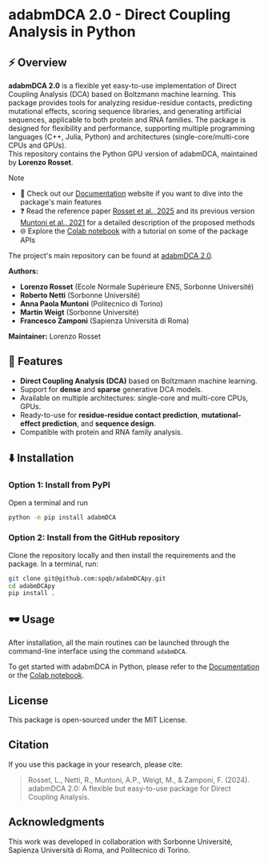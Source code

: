 # adabmDCA 2.0 - Direct Coupling Analysis in Python

## ⚡ Overview

**adabmDCA 2.0** is a flexible yet easy-to-use implementation of Direct Coupling Analysis (DCA) based on Boltzmann machine learning. This package provides tools for analyzing residue-residue contacts, predicting mutational effects, scoring sequence libraries, and generating artificial sequences, applicable to both protein and RNA families. The package is designed for flexibility and performance, supporting multiple programming languages (C++, Julia, Python) and architectures (single-core/multi-core CPUs and GPUs).  
This repository contains the Python GPU version of adabmDCA, maintained by **Lorenzo Rosset**.

> [!NOTE]
>   - 📖 Check out our [Documentation](https://spqb.github.io/adabmDCApy/) website if you want to dive into the package's main features
>   - ❓ Read the reference paper [Rosset et al., 2025](https://doi.org/10.1101/2025.01.31.635874) and its previous version [Muntoni et al., 2021](https://doi.org/10.1186/s12859-021-04441-9) for a detailed description of the proposed methods
>   - 🌐 Explore the [Colab notebook](https://colab.research.google.com/drive/1l5e1W8pk4cB92JAlBElLzpkEk6Hdjk7B?usp=sharing) with a tutorial on some of the package APIs
    

The project's main repository can be found at [adabmDCA 2.0](https://github.com/spqb/adabmDCA.git).

**Authors:**  
- **Lorenzo Rosset** (Ecole Normale Supérieure ENS, Sorbonne Université)
- **Roberto Netti** (Sorbonne Université)
- **Anna Paola Muntoni** (Politecnico di Torino)
- **Martin Weigt** (Sorbonne Université)
- **Francesco Zamponi** (Sapienza Università di Roma)
  
**Maintainer:** Lorenzo Rosset

## 🚀 Features

- **Direct Coupling Analysis (DCA)** based on Boltzmann machine learning.
- Support for **dense** and **sparse** generative DCA models.
- Available on multiple architectures: single-core and multi-core CPUs, GPUs.
- Ready-to-use for **residue-residue contact prediction**, **mutational-effect prediction**, and **sequence design**.
- Compatible with protein and RNA family analysis.

## ⬇️ Installation

### Option 1: Install from PyPI
Open a terminal and run
```bash
python -m pip install adabmDCA
```

### Option 2: Install from the GitHub repository
Clone the repository locally and then install the requirements and the package. In a terminal, run:

```bash
git clone git@github.com:spqb/adabmDCApy.git
cd adabmDCApy
pip install .
```

## 🕶️ Usage

After installation, all the main routines can be launched through the command-line interface using the command `adabmDCA`.

To get started with adabmDCA in Python, please refer to the [Documentation](https://spqb.github.io/adabmDCApy/) or the [Colab notebook](https://colab.research.google.com/drive/1l5e1W8pk4cB92JAlBElLzpkEk6Hdjk7B?usp=sharing).

## License

This package is open-sourced under the MIT License.

## Citation

If you use this package in your research, please cite:

> Rosset, L., Netti, R., Muntoni, A.P., Weigt, M., & Zamponi, F. (2024). adabmDCA 2.0: A flexible but easy-to-use package for Direct Coupling Analysis.

## Acknowledgments

This work was developed in collaboration with Sorbonne Université, Sapienza Università di Roma, and Politecnico di Torino.



